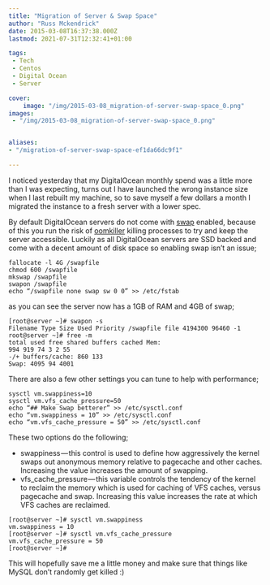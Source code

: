 ```yaml
---
title: "Migration of Server & Swap Space"
author: "Russ Mckendrick"
date: 2015-03-08T16:37:38.000Z
lastmod: 2021-07-31T12:32:41+01:00

tags:
 - Tech
 - Centos
 - Digital Ocean
 - Server

cover:
    image: "/img/2015-03-08_migration-of-server-swap-space_0.png" 
images:
 - "/img/2015-03-08_migration-of-server-swap-space_0.png"


aliases:
- "/migration-of-server-swap-space-ef1da66dc9f1"

---
```


I noticed yesterday that my DigitalOcean monthly spend was a little more than I was expecting, turns out I have launched the wrong instance size when I last rebuilt my machine, so to save myself a few dollars a month I migrated the instance to a fresh server with a lower spec.

By default DigitalOcean servers do not come with [swap](http://en.wikipedia.org/wiki/Virtual_memory "Swap") enabled, because of this you run the risk of [oomkiller](http://en.wikipedia.org/wiki/Out_of_memory "oomkiller") killing processes to try and keep the server accessible. Luckily as all DigitalOcean servers are SSD backed and come with a decent amount of disk space so enabling swap isn’t an issue;

```
fallocate -l 4G /swapfile
chmod 600 /swapfile
mkswap /swapfile
swapon /swapfile
echo “/swapfile none swap sw 0 0” >> /etc/fstab
```

as you can see the server now has a 1GB of RAM and 4GB of swap;

```
[root@server ~]# swapon -s
Filename Type Size Used Priority /swapfile file 4194300 96460 -1 
root@server ~]# free -m
total used free shared buffers cached Mem: 
994 919 74 3 2 55
-/+ buffers/cache: 860 133
Swap: 4095 94 4001
```

There are also a few other settings you can tune to help with performance;

```
sysctl vm.swappiness=10
sysctl vm.vfs_cache_pressure=50
echo “## Make Swap betterer” >> /etc/sysctl.conf
echo “vm.swappiness = 10” >> /etc/sysctl.conf
echo “vm.vfs_cache_pressure = 50” >> /etc/sysctl.conf
```

These two options do the following;

- swappiness — this control is used to define how aggressively the kernel swaps out anonymous memory relative to pagecache and other caches. Increasing the value increases the amount of swapping.
- vfs_cache_pressure — this variable controls the tendency of the kernel to reclaim the memory which is used for caching of VFS caches, versus pagecache and swap. Increasing this value increases the rate at which VFS caches are reclaimed.

```
[root@server ~]# sysctl vm.swappiness
vm.swappiness = 10
[root@server ~]# sysctl vm.vfs_cache_pressure
vm.vfs_cache_pressure = 50
[root@server ~]#
```

This will hopefully save me a little money and make sure that things like MySQL don’t randomly get killed :)
